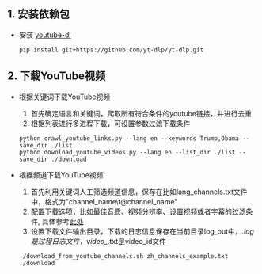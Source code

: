 ## 1. 安装依赖包


- 安装 [youtube-dl](https://github.com/ytdl-org/youtube-dl) 

    ```pip install git+https://github.com/yt-dlp/yt-dlp.git```


## 2. 下载YouTube视频

- 根据关键词下载YouTube视频

    1) 首先确定语言和关键词，爬取所有符合条件的youtube链接，并进行去重
    2) 根据列表进行多进程下载，可设置参数过滤下载条件

    ```
    python crawl_youtube_links.py --lang en --keywords Trump,Obama --save_dir ./list
    python download_youtube_videos.py --lang en --list_dir ./list --save_dir ./download
    ```

- 根据频道下载YouTube视频

    1) 首先利用关键词人工筛选频道信息，保存在比如lang_channels.txt文件中，格式为"channel_name\t@channel_name"
    2) 配置下载选项，比如最佳音质、视频分辨率、设置视频或者字幕的过滤条件, 具体参考[此处](https://github.com/yt-dlp/yt-dlp#general-options)
    3) 设置下载文件输出目录，下载的日志信息保存在当前目录log_out中，*.log是过程日志文件，video_*.txt是video_id文件

    ```
    ./download_from_youtube_channels.sh zh_channels_example.txt ./download
    ```
